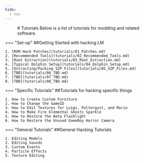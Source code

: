 ```yaml
---
hide:
  - toc
---
```

<figure markdown> 
# Tutorials 
Below is a list of tutorials for modding and related software.
</figure>


=== "Set-up"
    ##Getting Started with hacking LM
    
    1. [ROM Hack Patches](tutorials/01_Patches.md)
    2. [Recommended Tools](tutorials/02_Recommended_Tools.md)
    3. [Root Extraction](tutorials/03_Root_Extraction.md)
    4. [Typical Dolphin Setup](tutorials/04_Dolphin_Setup.md)
    5. [Extracting/Packing SZP Files](tutorials/05_SZP_Files.md)
    6. [TBD](tutorials/06_TBD.md)
    7. [TBD](tutorials/07_TBD.md)
    8. [TBD](tutorials/08_TBD.md)           

=== "Specific Tutorials"
    ##Tutorials for hacking specific things

    1. How to Create Custom Furniture
    2. How to Change the GameID
    3. How to Edit Textures for Luigi, Poltergust, and Mario
    4. How to Make Fire Elemental Ghosts Sparkle
    5. How to Restore the Beta Flashlight
    6. How to Restore the Unused GameBoy Horror Camera

=== "General Tutorials"
    ##General Hacking Tutorials

    1. Editing Models
    2. Editing Sounds
    3. Custom Events
    4. Particle Effects
    5. Texture Editing




